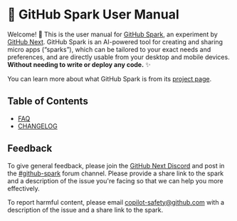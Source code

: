 # 📖 GitHub Spark User Manual

Welcome! 👋 This is the user manual for [GitHub Spark](https://gh.io/spark), an experiment by [GitHub Next](https://githubnext.com). GitHub Spark is an AI-powered tool for creating and sharing micro apps (“sparks”), which can be tailored to your exact needs and preferences, and are directly usable from your desktop and mobile devices. **Without needing to write or deploy any code.** ✨

You can learn more about what GitHub Spark is from its [project page](https://githubnext.com/projects/github-spark/).

## Table of Contents

* [FAQ](FAQ.md)
* [CHANGELOG](CHANGELOG.md)

## Feedback

To give general feedback, please join the [GitHub Next Discord](https://discord.gg/FeGshJZ2yy) and post in the [#github-spark](https://discord.com/channels/735557230698692749/1237161687233200279) forum channel. Please provide a share link to the spark and a description of the issue you're facing so that we can help you more effectively.

To report harmful content, please email copilot-safety@github.com with a description of the issue and a share link to the spark.
